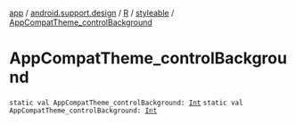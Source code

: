 [app](../../../index.md) / [android.support.design](../../index.md) / [R](../index.md) / [styleable](index.md) / [AppCompatTheme_controlBackground](./-app-compat-theme_control-background.md)

# AppCompatTheme_controlBackground

`static val AppCompatTheme_controlBackground: `[`Int`](https://kotlinlang.org/api/latest/jvm/stdlib/kotlin/-int/index.html)
`static val AppCompatTheme_controlBackground: `[`Int`](https://kotlinlang.org/api/latest/jvm/stdlib/kotlin/-int/index.html)